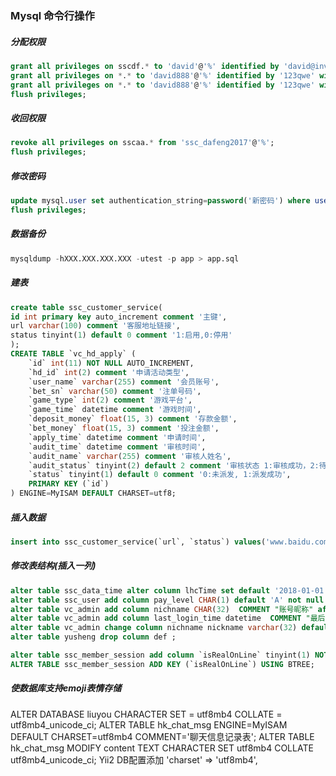### Mysql 命令行操作

##### 分配权限
```sql
grant all privileges on sscdf.* to 'david'@'%' identified by 'david@invech'
grant all privileges on *.* to 'david888'@'%' identified by '123qwe' with grant option;
grant all privileges on *.* to 'david888'@'%' identified by '123qwe' with admin option;
flush privileges;
```
##### 收回权限
```sql
revoke all privileges on sscaa.* from 'ssc_dafeng2017'@'%';
flush privileges;
```
##### 修改密码
```sql
update mysql.user set authentication_string=password('新密码') where user='root';
flush privileges;
```
##### 数据备份
```sql
mysqldump -hXXX.XXX.XXX.XXX -utest -p app > app.sql
```
##### 建表
```sql
create table ssc_customer_service(
id int primary key auto_increment comment '主键',
url varchar(100) comment '客服地址链接',
status tinyint(1) default 0 comment '1:启用,0:停用'
);
CREATE TABLE `vc_hd_apply` (
    `id` int(11) NOT NULL AUTO_INCREMENT,
    `hd_id` int(2) comment '申请活动类型',
    `user_name` varchar(255) comment '会员账号',
    `bet_sn` varchar(50) comment '注单号码',
    `game_type` int(2) comment '游戏平台',
    `game_time` datetime comment '游戏时间',
    `deposit_money` float(15, 3) comment '存款金额',
    `bet_money` float(15, 3) comment '投注金额',
    `apply_time` datetime comment '申请时间',
    `audit_time` datetime comment '审核时间',
    `audit_name` varchar(255) comment '审核人姓名',
    `audit_status` tinyint(2) default 2 comment '审核状态 1:审核成功，2:待审核',
    `status` tinyint(1) default 0 comment '0:未派发, 1:派发成功',
    PRIMARY KEY (`id`)
) ENGINE=MyISAM DEFAULT CHARSET=utf8;
```
##### 插入数据
```sql
insert into ssc_customer_service(`url`, `status`) values('www.baidu.com', 1);
```
##### 修改表结构(插入一列)
```sql
alter table ssc_data_time alter column lhcTime set default '2018-01-01 00:00:00';
alter table ssc_user add column pay_level CHAR(1) default 'A' not null after fc ;
alter table vc_admin add column nichname CHAR(32)  COMMENT "账号昵称" after username ;
alter table vc_admin add column last_login_time datetime  COMMENT "最后登录时间" after role ;
alter table vc_admin change column nichname nickname varchar(32) default '系统管理员'
alter table yusheng drop column def ;

alter table ssc_member_session add column `isRealOnLine` tinyint(1) NOT NULL DEFAULT '1' COMMENT '是否真实在线,sLogin=1并且一个小时内有过操作' after isOnline;
ALTER TABLE ssc_member_session ADD KEY (`isRealOnLine`) USING BTREE;
```

##### 使数据库支持emoji表情存储
ALTER DATABASE liuyou CHARACTER SET = utf8mb4 COLLATE = utf8mb4_unicode_ci;
ALTER TABLE hk_chat_msg ENGINE=MyISAM DEFAULT CHARSET=utf8mb4 COMMENT='聊天信息记录表';
ALTER TABLE hk_chat_msg MODIFY content TEXT CHARACTER SET utf8mb4 COLLATE utf8mb4_unicode_ci;
Yii2 DB配置添加
'charset' => 'utf8mb4',
